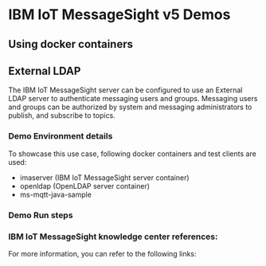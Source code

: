 # IBM IoT MessageSight v5 Demos
## Using docker containers

## External LDAP

The IBM IoT MessageSight server can be configured to use an External LDAP server to authenticate messaging users and groups. Messaging users and groups can be authorized by system and messaging administrators to publish, and subscribe to topics.

### Demo Environment details

To showcase this use case, following docker containers and test clients are used:

- imaserver (IBM IoT MessageSight server container)
- openldap  (OpenLDAP server container)
- ms-mqtt-java-sample


### Demo Run steps




### IBM IoT MessageSight knowledge center references:

For more information, you can refer to the following links:

